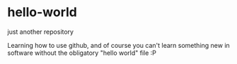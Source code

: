 # hello-world
just another repository

Learning how to use github, and of course you can't learn something new in software without the obligatory "hello world" file :P
